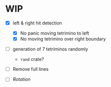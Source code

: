 # WIP
- [x] left & right hit detection
  - [x] No panic moving tetrimino to left
  - [x] No moving tetrimino over right boundary
- [ ] generation of 7 tetriminos randomly
  - `rand` crate?

- [ ] Remove full lines
- [ ] *Rotation*
